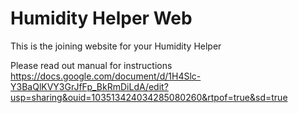 
# Humidity Helper Web

This is the joining website for your Humidity Helper

Please read out manual for instructions
https://docs.google.com/document/d/1H4Slc-Y3BaQlKVY3GrJfFp_BkRmDiLdA/edit?usp=sharing&ouid=103513424034285080260&rtpof=true&sd=true

